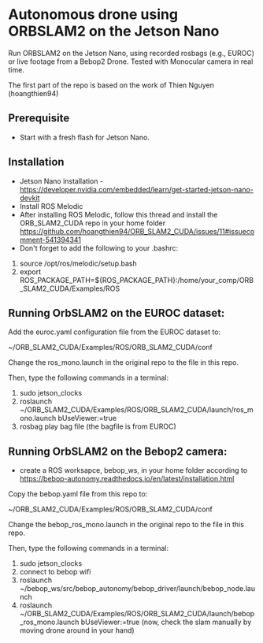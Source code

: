 # Autonomous drone using ORBSLAM2 on the Jetson Nano
Run ORBSLAM2 on the Jetson Nano, using recorded rosbags (e.g., EUROC) or live footage from a Bebop2 Drone.
Tested with Monocular camera in real time.

The first part of the repo is based on the work of Thien Nguyen (hoangthien94)

## Prerequisite
* Start with a fresh flash for Jetson Nano.

## Installation

* Jetson Nano installation -   https://developer.nvidia.com/embedded/learn/get-started-jetson-nano-devkit
* Install ROS Melodic 
* After installing ROS Melodic, follow this thread and install the ORB_SLAM2_CUDA repo in your home folder https://github.com/hoangthien94/ORB_SLAM2_CUDA/issues/11#issuecomment-541394341 
* Don't forget to add the following to your .bashrc:

1. source /opt/ros/melodic/setup.bash
2. export ROS_PACKAGE_PATH=${ROS_PACKAGE_PATH}:/home/your_comp/ORB_SLAM2_CUDA/Examples/ROS

## Running OrbSLAM2 on the EUROC dataset:

Add the euroc.yaml configuration file from the EUROC dataset to:

~/ORB_SLAM2_CUDA/Examples/ROS/ORB_SLAM2_CUDA/conf

Change the ros_mono.launch in the original repo to the file in this repo.

Then, type  the following commands in a terminal:

1. sudo jetson_clocks
2. roslaunch ~/ORB_SLAM2_CUDA/Examples/ROS/ORB_SLAM2_CUDA/launch/ros_mono.launch bUseViewer:=true
3. rosbag play  bag file    (the bagfile is from EUROC)

## Running OrbSLAM2 on the Bebop2 camera:
* create a ROS worksapce, bebop_ws, in your home folder according to https://bebop-autonomy.readthedocs.io/en/latest/installation.html

Copy the bebop.yaml file from this repo to:

~/ORB_SLAM2_CUDA/Examples/ROS/ORB_SLAM2_CUDA/conf

Change the bebop_ros_mono.launch in the original repo to the file in this repo.

Then, type  the following commands in a terminal:

1. sudo jetson_clocks
2. connect to bebop wifi
3. roslaunch ~/bebop_ws/src/bebop_autonomy/bebop_driver/launch/bebop_node.launch
4. roslaunch ~/ORB_SLAM2_CUDA/Examples/ROS/ORB_SLAM2_CUDA/launch/bebop_ros_mono.launch bUseViewer:=true
(now, check the slam manually by moving drone around in your hand)
    





